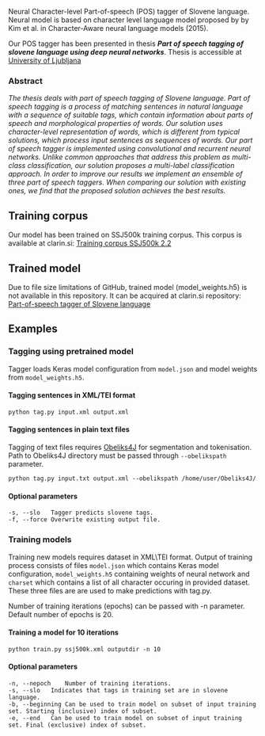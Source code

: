 Neural Character-level Part-of-speech (POS) tagger of Slovene language. Neural model is based on character level language model proposed by by Kim et al. in Character-Aware neural language models (2015).

Our POS tagger has been presented in thesis ***Part of speech tagging of slovene language using deep neural networks***. Thesis is accessible at [University of Ljubljana](https://repozitorij.uni-lj.si/IzpisGradiva.php?id=105266&lang=eng)


### Abstract
*The thesis deals with part of speech tagging of Slovene language. Part of speech tagging is a process of matching sentences in natural language with a sequence of suitable tags, which contain information about parts of speech and morphological properties of words. Our solution uses character-level representation of words, which is different from typical solutions, which process input sentences as sequences of words. Our part of speech tagger is implemented using convolutional and recurrent neural networks. Unlike common approaches that address this problem as multi-class classification, our solution proposes a multi-label classification approach. In order to improve our results we implement an ensemble of three part of speech taggers. When comparing our solution with existing ones, we find that the proposed solution achieves the best results.*


## Training corpus
Our model has been trained on SSJ500k training corpus. This corpus is available at clarin.si: [Training corpus SSJ500k 2.2](https://www.clarin.si/repository/xmlui/handle/11356/1210) 


## Trained model
Due to file size limitations of GitHub, trained model (model_weights.h5) is not available in this repository. It can be acquired at clarin.si repository: [Part-of-speech tagger of Slovene language](https://www.clarin.si/repository/xmlui/handle/11356/1211)


## Examples

### Tagging using pretrained model

Tagger loads Keras model configuration from `model.json` and model weights from `model_weights.h5`.

#### Tagging sentences in XML/TEI format ####

```
python tag.py input.xml output.xml
```

#### Tagging sentences in plain text files ####

Tagging of text files requires [Obeliks4J](https://github.com/clarinsi/Obeliks4J) for segmentation and tokenisation. Path to Obeliks4J directory must be passed through `--obelikspath` parameter.
```
python tag.py input.txt output.xml --obelikspath /home/user/Obeliks4J/
```

#### Optional parameters ####
```
-s, --slo	Tagger predicts slovene tags.
-f, --force	Overwrite existing output file.
```


### Training models

Training new models requires dataset in XML\TEI format. Output of training process consists of files `model.json` which contains Keras model configuration, `model_weights.h5` containing weights of neural network and `charset` which contains a list of all character occuring in provided dataset. These three files are are used to make predictions with tag.py.

Number of training iterations (epochs) can be passed with -n parameter. Default number of epochs is 20.

#### Training a model for 10 iterations ####
```
python train.py ssj500k.xml outputdir -n 10
```

#### Optional parameters ####
```
-n, --nepoch	Number of training iterations.
-s, --slo	Indicates that tags in training set are in slovene language.
-b, --beginning	Can be used to train model on subset of input training set. Starting (inclusive) index of subset.
-e, --end	Can be used to train model on subset of input training set. Final (exclusive) index of subset.
```
